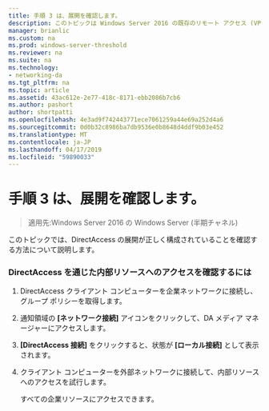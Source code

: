 ```yaml
---
title: 手順 3 は、展開を確認します。
description: このトピックは Windows Server 2016 の既存のリモート アクセス (VPN) のデプロイ ガイド追加 DirectAccess の一部です。
manager: brianlic
ms.custom: na
ms.prod: windows-server-threshold
ms.reviewer: na
ms.suite: na
ms.technology:
- networking-da
ms.tgt_pltfrm: na
ms.topic: article
ms.assetid: 43ac612e-2e77-418c-8171-ebb2086b7cb6
ms.author: pashort
author: shortpatti
ms.openlocfilehash: 4e3ad9f742443771ece7061259a44e69a252d4a6
ms.sourcegitcommit: 0d0b32c8986ba7db9536e0b8648d4ddf9b03e452
ms.translationtype: MT
ms.contentlocale: ja-JP
ms.lasthandoff: 04/17/2019
ms.locfileid: "59890033"
---
```

# <a name="step-3-verify-the-deployment"></a>手順 3 は、展開を確認します。

>適用先:Windows Server 2016 の Windows Server (半期チャネル)

このトピックでは、DirectAccess の展開が正しく構成されていることを確認する方法について説明します。  
  
### <a name="to-verify-access-to-internal-resources-through-directaccess"></a>DirectAccess を通じた内部リソースへのアクセスを確認するには  
  
1.  DirectAccess クライアント コンピューターを企業ネットワークに接続し、グループ ポリシーを取得します。  
  
2.  通知領域の **[ネットワーク接続]** アイコンをクリックして、DA メディア マネージャーにアクセスします。  
  
3.  **[DirectAccess 接続]** をクリックすると、状態が **[ローカル接続]** として表示されます。  
  
4.  クライアント コンピューターを外部ネットワークに接続して、内部リソースへのアクセスを試行します。  
  
    すべての企業リソースにアクセスできます。  
  


